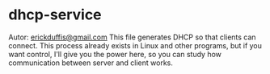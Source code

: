 # dhcp-service
Autor: erickduffis@gmail.com
This file generates DHCP so that clients can connect.
This process already exists in Linux and other programs, but if you want control, 
I'll give you the power here, so you can study how communication between server and client works.
